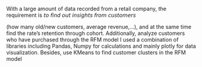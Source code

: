 With a large amount of data recorded from a retail company, the requirement is 𝘵𝘰 𝘧𝘪𝘯𝘥 𝘰𝘶𝘵 𝘪𝘯𝘴𝘪𝘨𝘩𝘵𝘴 𝘧𝘳𝘰𝘮 𝘤𝘶𝘴𝘵𝘰𝘮𝘦𝘳𝘴

(how many old/new customers, average revenue,...), and at the same time find the rate’s retention through cohort. Additionally, analyze customers who have purchased through the RFM model
I used a combination of libraries including Pandas, Numpy for calculations and mainly plotly for data visualization. Besides, use KMeans to find customer clusters in the RFM model

